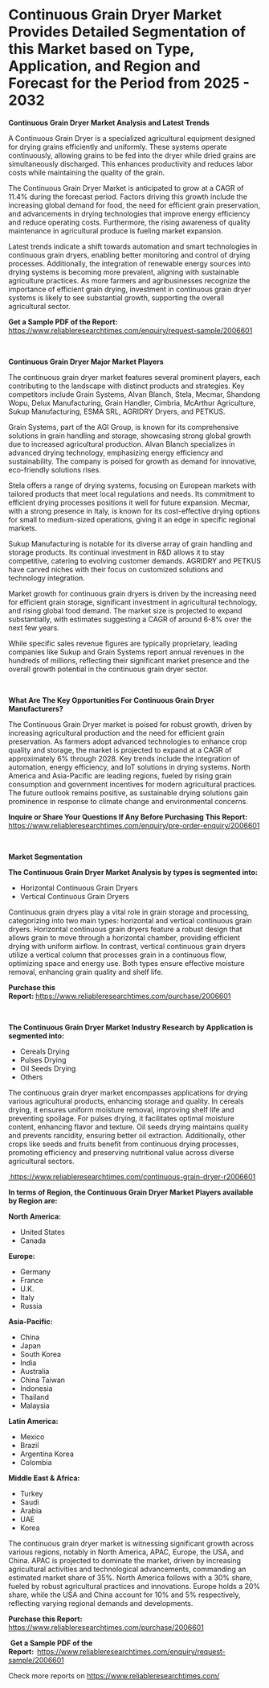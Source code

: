 <p><h1>Continuous Grain Dryer Market Provides Detailed Segmentation of this Market based on Type, Application, and Region and Forecast for the Period from 2025 - 2032</h1></p><p><strong>Continuous Grain Dryer Market Analysis and Latest Trends</strong></p>
<p><p>A Continuous Grain Dryer is a specialized agricultural equipment designed for drying grains efficiently and uniformly. These systems operate continuously, allowing grains to be fed into the dryer while dried grains are simultaneously discharged. This enhances productivity and reduces labor costs while maintaining the quality of the grain.</p><p>The Continuous Grain Dryer Market is anticipated to grow at a CAGR of 11.4% during the forecast period. Factors driving this growth include the increasing global demand for food, the need for efficient grain preservation, and advancements in drying technologies that improve energy efficiency and reduce operating costs. Furthermore, the rising awareness of quality maintenance in agricultural produce is fueling market expansion.</p><p>Latest trends indicate a shift towards automation and smart technologies in continuous grain dryers, enabling better monitoring and control of drying processes. Additionally, the integration of renewable energy sources into drying systems is becoming more prevalent, aligning with sustainable agriculture practices. As more farmers and agribusinesses recognize the importance of efficient grain drying, investment in continuous grain dryer systems is likely to see substantial growth, supporting the overall agricultural sector.</p></p>
<p><strong>Get a Sample PDF of the Report:&nbsp;</strong> <a href="https://www.reliableresearchtimes.com/enquiry/request-sample/2006601?utm_campaign=2193&utm_medium=2&utm_source=Github&utm_content=ia&utm_term=10042025&utm_id=continuous-grain-dryer">https://www.reliableresearchtimes.com/enquiry/request-sample/2006601</a></p>
<p>&nbsp;</p>
<p><strong>Continuous Grain Dryer Major Market Players</strong></p>
<p><p>The continuous grain dryer market features several prominent players, each contributing to the landscape with distinct products and strategies. Key competitors include Grain Systems, Alvan Blanch, Stela, Mecmar, Shandong Wopu, Delux Manufacturing, Grain Handler, Cimbria, McArthur Agriculture, Sukup Manufacturing, ESMA SRL, AGRIDRY Dryers, and PETKUS.</p><p>Grain Systems, part of the AGI Group, is known for its comprehensive solutions in grain handling and storage, showcasing strong global growth due to increased agricultural production. Alvan Blanch specializes in advanced drying technology, emphasizing energy efficiency and sustainability. The company is poised for growth as demand for innovative, eco-friendly solutions rises.</p><p>Stela offers a range of drying systems, focusing on European markets with tailored products that meet local regulations and needs. Its commitment to efficient drying processes positions it well for future expansion. Mecmar, with a strong presence in Italy, is known for its cost-effective drying options for small to medium-sized operations, giving it an edge in specific regional markets.</p><p>Sukup Manufacturing is notable for its diverse array of grain handling and storage products. Its continual investment in R&D allows it to stay competitive, catering to evolving customer demands. AGRIDRY and PETKUS have carved niches with their focus on customized solutions and technology integration.</p><p>Market growth for continuous grain dryers is driven by the increasing need for efficient grain storage, significant investment in agricultural technology, and rising global food demand. The market size is projected to expand substantially, with estimates suggesting a CAGR of around 6-8% over the next few years.</p><p>While specific sales revenue figures are typically proprietary, leading companies like Sukup and Grain Systems report annual revenues in the hundreds of millions, reflecting their significant market presence and the overall growth potential in the continuous grain dryer sector.</p></p>
<p>&nbsp;</p>
<p><strong>What Are The Key Opportunities For Continuous Grain Dryer Manufacturers?</strong></p>
<p><p>The Continuous Grain Dryer market is poised for robust growth, driven by increasing agricultural production and the need for efficient grain preservation. As farmers adopt advanced technologies to enhance crop quality and storage, the market is projected to expand at a CAGR of approximately 6% through 2028. Key trends include the integration of automation, energy efficiency, and IoT solutions in drying systems. North America and Asia-Pacific are leading regions, fueled by rising grain consumption and government incentives for modern agricultural practices. The future outlook remains positive, as sustainable drying solutions gain prominence in response to climate change and environmental concerns.</p></p>
<p><strong>Inquire or Share Your Questions If Any Before Purchasing This Report:</strong> <a href="https://www.reliableresearchtimes.com/enquiry/pre-order-enquiry/2006601?utm_campaign=2193&utm_medium=2&utm_source=Github&utm_content=ia&utm_term=10042025&utm_id=continuous-grain-dryer">https://www.reliableresearchtimes.com/enquiry/pre-order-enquiry/2006601</a></p>
<p>&nbsp;</p>
<p><strong>Market Segmentation</strong></p>
<p><strong>The Continuous Grain Dryer Market Analysis by types is segmented into:</strong></p>
<p><ul><li>Horizontal Continuous Grain Dryers</li><li>Vertical Continuous Grain Dryers</li></ul></p>
<p><p>Continuous grain dryers play a vital role in grain storage and processing, categorizing into two main types: horizontal and vertical continuous grain dryers. Horizontal continuous grain dryers feature a robust design that allows grain to move through a horizontal chamber, providing efficient drying with uniform airflow. In contrast, vertical continuous grain dryers utilize a vertical column that processes grain in a continuous flow, optimizing space and energy use. Both types ensure effective moisture removal, enhancing grain quality and shelf life.</p></p>
<p><strong>Purchase this Report:&nbsp;</strong><a href="https://www.reliableresearchtimes.com/purchase/2006601?utm_campaign=2193&utm_medium=2&utm_source=Github&utm_content=ia&utm_term=10042025&utm_id=continuous-grain-dryer">https://www.reliableresearchtimes.com/purchase/2006601</a></p>
<p>&nbsp;</p>
<p><strong>The Continuous Grain Dryer Market Industry Research by Application is segmented into:</strong></p>
<p><ul><li>Cereals Drying</li><li>Pulses Drying</li><li>Oil Seeds Drying</li><li>Others</li></ul></p>
<p><p>The continuous grain dryer market encompasses applications for drying various agricultural products, enhancing storage and quality. In cereals drying, it ensures uniform moisture removal, improving shelf life and preventing spoilage. For pulses drying, it facilitates optimal moisture content, enhancing flavor and texture. Oil seeds drying maintains quality and prevents rancidity, ensuring better oil extraction. Additionally, other crops like seeds and fruits benefit from continuous drying processes, promoting efficiency and preserving nutritional value across diverse agricultural sectors.</p></p>
<p><a href="https://www.reliableresearchtimes.com/continuous-grain-dryer-r2006601?utm_campaign=2193&utm_medium=2&utm_source=Github&utm_content=ia&utm_term=10042025&utm_id=continuous-grain-dryer">&nbsp;https://www.reliableresearchtimes.com/continuous-grain-dryer-r2006601</a></p>
<p><strong>In terms of Region, the Continuous Grain Dryer Market Players available by Region are:</strong></p>
<p>
    <p> <strong> North America: </strong>
        <ul>
            <li>United States</li>
            <li>Canada</li>
        </ul>
        </p> 
    <p> <strong> Europe: </strong>
        <ul>
            <li>Germany</li>
            <li>France</li>
            <li>U.K.</li>
            <li>Italy</li>
            <li>Russia</li>
        </ul>
        </p> 
    <p> <strong> Asia-Pacific: </strong>
        <ul>
            <li>China</li>
            <li>Japan</li>
            <li>South Korea</li>
            <li>India</li>
            <li>Australia</li>
            <li>China Taiwan</li>
            <li>Indonesia</li>
            <li>Thailand</li>
            <li>Malaysia</li>
        </ul>
        </p> 
    <p> <strong> Latin America: </strong>
        <ul>
            <li>Mexico</li>
            <li>Brazil</li>
            <li>Argentina Korea</li>
            <li>Colombia</li>
        </ul>
        </p> 
    <p> <strong> Middle East & Africa: </strong>
        <ul>
            <li>Turkey</li>
            <li>Saudi</li>
            <li>Arabia</li>
            <li>UAE</li>
            <li>Korea</li>
        </ul>
    </p>
    </p>
<p><p>The continuous grain dryer market is witnessing significant growth across various regions, notably in North America, APAC, Europe, the USA, and China. APAC is projected to dominate the market, driven by increasing agricultural activities and technological advancements, commanding an estimated market share of 35%. North America follows with a 30% share, fueled by robust agricultural practices and innovations. Europe holds a 20% share, while the USA and China account for 10% and 5% respectively, reflecting varying regional demands and developments.</p></p>
<p><strong>Purchase this Report: </strong><a href="https://www.reliableresearchtimes.com/purchase/2006601?utm_campaign=2193&utm_medium=2&utm_source=Github&utm_content=ia&utm_term=10042025&utm_id=continuous-grain-dryer">https://www.reliableresearchtimes.com/purchase/2006601</a></p>
<p>&nbsp;<strong>Get a Sample PDF of the Report:&nbsp;&nbsp;</strong><a href="https://www.reliableresearchtimes.com/enquiry/request-sample/2006601?utm_campaign=2193&utm_medium=2&utm_source=Github&utm_content=ia&utm_term=10042025&utm_id=continuous-grain-dryer">https://www.reliableresearchtimes.com/enquiry/request-sample/2006601</a></p>
<p><strong></strong></p>
<p>Check more reports on <a href="https://www.reliableresearchtimes.com/?utm_campaign=2193&utm_medium=2&utm_source=Github&utm_content=ia&utm_term=10042025&utm_id=continuous-grain-dryer">https://www.reliableresearchtimes.com/</a></p>